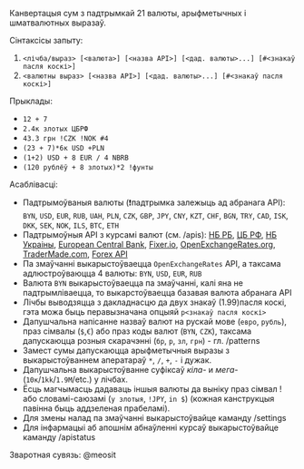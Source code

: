 Канвертацыя сум з падтрымкай 21 валюты, арыфметычных і шматвалютных выразаў.

Сінтаксісы запыту:
1) `<лічба/выраз> [<валюта>] [<назва API>] [<дад. валюты>...] [#<знакаў пасля коскі>]`
2) `<валютны выраз> [<назва API>] [<дад. валюты>...] [#<знакаў пасля коскі>]`

Прыклады:
- `12 + 7`
- `2.4к злотых ЦБРФ`
- `43.3 грн !CZK !NOK #4`
- `(23 + 7)*6к USD +PLN`
- `(1+2) USD + 8 EUR / 4 NBRB`
- `(120 рублёў + 8 злотых)*2 !фунты`

Асаблівасці:
- Падтрымоўваныя валюты (❗падтрымка залежыць ад абранага API): `BYN`, `USD`, `EUR`, `RUB`, `UAH`, `PLN`, `CZK`, `GBP`, `JPY`, `CNY`, `KZT`, `CHF`, `BGN`, `TRY`, `CAD`, `ISK`, `DKK`, `SEK`, `NOK`, `ILS`, `BTC`, `ETH`
- Падтрымоўныя API з курсамі валют (см. /apis): [НБ РБ](http://www.nbrb.by/), [ЦБ РФ](http://cbr.ru/), [НБ Украіны](https://bank.gov.ua/), [European Central Bank](https://www.ecb.europa.eu/home/html/index.en.html), [Fixer.io](https://fixer.io/), [OpenExchangeRates.org](https://openexchangerates.org/), [TraderMade.com](https://tradermade.com), [Forex API](https://fcsapi.com/)
- Па змаўчанні выкарыстоўваецца `OpenExchangeRates` API, а таксама адлюстроўваюцца 4 валюты: `BYN`, `USD`, `EUR`, `RUB`
- Валюта `BYN` выкарыстоўваецца па змаўчанні, калі яна не падтрымліваецца, то выкарстоўваецца базавая валюта абранага API 
- Лічбы выводзяцца з дакладнасцю да двух знакаў (1.99)пасля коскі, гэта можа быць перавызначана опцыяй `p<знакаў пасля коскі>`  
- Дапушчальна напісанне назваў валют на рускай мове (`евро`, `рубль`), праз сімвалы (`$`,`€`) або праз коды валют (`BYN`, `CZK`), таксама дапускаюцца розныя скарачэнні (`бр`, `р`, `зл`, `грн`) - гл. /patterns
- Замест сумы дапускаюцца арыфметычныя выразы з выкарыстоўваннем аператараў `*`, `/`, `+`, `-` і дужак.
- Дапушчальна выкарыстоўванне суфіксаў _кіла-_ и _мега-_ (`10к`/`1kk`/`1.9M`/etc.) у лічбах.
- Ёсць магчымасць дадаваць іншыя валюты да выніку праз сімвал ! або словамі-саюзамі (`у злотыя`, `!JPY`, `in $`) (кожная канструкцыя павінна быць аддзеленая прабеламі).
- Для змены налад па змаўчанні выкарыстоўвайце каманду /settings
- Для інфармацыі аб апошнім абнаўленні курсаў выкарыстоўвайце каманду /apistatus

Зваротная сувязь: @meosit
